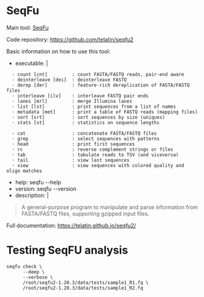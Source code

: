# SeqFu

Main tool: [SeqFu](https://sourceforge.net/projects/rdp-classifier/)
  
Code repository: https://github.com/telatin/seqfu2

Basic information on how to use this tool:
- executable: |
```
  · count [cnt]         : count FASTA/FASTQ reads, pair-end aware
  · deinterleave [dei]  : deinterleave FASTQ
  · derep [der]         : feature-rich dereplication of FASTA/FASTQ files
  · interleave [ilv]    : interleave FASTQ pair ends
  · lanes [mrl]         : merge Illumina lanes
  · list [lst]          : print sequences from a list of names
  · metadata [met]      : print a table of FASTQ reads (mapping files)
  · sort [srt]          : sort sequences by size (uniques)
  · stats [st]          : statistics on sequence lengths

  · cat                 : concatenate FASTA/FASTQ files
  · grep                : select sequences with patterns
  · head                : print first sequences
  · rc                  : reverse complement strings or files
  · tab                 : tabulate reads to TSV (and viceversa)
  · tail                : view last sequences
  · view                : view sequences with colored quality and oligo matches
```

- help: seqfu --help
- version: seqfu --version
- description: | 
> A general-purpose program to manipulate and parse information from FASTA/FASTQ files, supporting gzipped input files. 

  
Full documentation: https://telatin.github.io/seqfu2/


# Testing SeqFU analysis
```
seqfu check \
      --deep \
      --verbose \
      /root/seqfu2-1.20.3/data/tests/sample1_R1.fq \
      /root/seqfu2-1.20.3/data/tests/sample1_R2.fq
```

